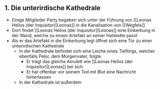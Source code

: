 ## 1. Die unterirdische Kathedrale
+ Einige Mitglieder Party begeben sich unter der Führung von [[Leonas Helios (der Inquisitor)|Leonas]] in die Kanalisation von [[Wegfels]] 
+ Dort findet [[Leonas Helios (der Inquisitor)|Leonas]] eine Einkerbung in der Wand, welche zu einem Artefakt an seiner Halskette passt
+ Als er das Artefakt in die Einkerbung legt öffnet sich eine Tür zu einer unterirdischen Kathedrale  
	+ In der Kathedrale befindet sich eine Leiche eines Tieflings, welcher ebenfalls Pelor, dem Morgenvater, folgte
		+ Er trägt das gleiche Amulett wie [[Leonas Helios (der Inquisitor)|Leonas]] bei sich
		+ Er hat offenbar vor seinem Tod mit Blut eine Nachricht hinterlassen
	+ In der Kathedrale ist außerdem 